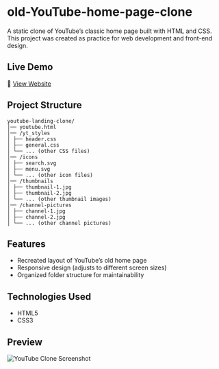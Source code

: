 # old-YouTube-home-page-clone

A static clone of YouTube’s classic home page built with HTML and CSS. This project was created as practice for web development and front-end design.

## Live Demo
🔗 [View Website](https://Romar-jpg.github.io/youtube-landing-clone/)

## Project Structure
```
youtube-landing-clone/
│── youtube.html
│── /yt_styles
│ ├── header.css
│ ├── general.css
│ └── ... (other CSS files)
│── /icons
│ ├── search.svg
│ ├── menu.svg
│ └── ... (other icon files)
│── /thumbnails
│ ├── thumbnail-1.jpg
│ ├── thumbnail-2.jpg
│ └── ... (other thumbnail images)
│── /channel-pictures
│ ├── channel-1.jpg
│ ├── channel-2.jpg
│ └── ... (other channel pictures)
```

## Features
- Recreated layout of YouTube’s old home page
- Responsive design (adjusts to different screen sizes)
- Organized folder structure for maintainability

## Technologies Used
- HTML5
- CSS3

## Preview
![YouTube Clone Screenshot](old-YouTube-home-page-clone/screenshot.png)
